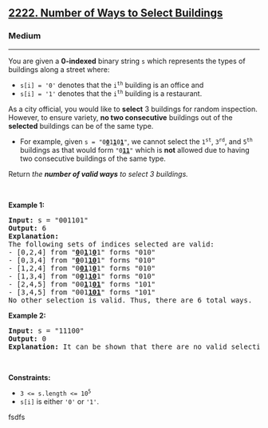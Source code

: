 <h2><a href="https://leetcode.com/problems/number-of-ways-to-select-buildings/">2222. Number of Ways to Select Buildings</a></h2><h3>Medium</h3><hr><div><p>You are given a <strong>0-indexed</strong> binary string <code>s</code> which represents the types of buildings along a street where:</p>

<ul>
	<li><code>s[i] = '0'</code> denotes that the <code>i<sup>th</sup></code> building is an office and</li>
	<li><code>s[i] = '1'</code> denotes that the <code>i<sup>th</sup></code> building is a restaurant.</li>
</ul>

<p>As a city official, you would like to <strong>select</strong> 3 buildings for random inspection. However, to ensure variety, <strong>no two consecutive</strong> buildings out of the <strong>selected</strong> buildings can be of the same type.</p>

<ul>
	<li>For example, given <code>s = "0<u><strong>0</strong></u>1<u><strong>1</strong></u>0<u><strong>1</strong></u>"</code>, we cannot select the <code>1<sup>st</sup></code>, <code>3<sup>rd</sup></code>, and <code>5<sup>th</sup></code> buildings as that would form <code>"0<strong><u>11</u></strong>"</code> which is <strong>not</strong> allowed due to having two consecutive buildings of the same type.</li>
</ul>

<p>Return <em>the <b>number of valid ways</b> to select 3 buildings.</em></p>

<p>&nbsp;</p>
<p><strong>Example 1:</strong></p>

<pre><strong>Input:</strong> s = "001101"
<strong>Output:</strong> 6
<strong>Explanation:</strong> 
The following sets of indices selected are valid:
- [0,2,4] from "<u><strong>0</strong></u>0<strong><u>1</u></strong>1<strong><u>0</u></strong>1" forms "010"
- [0,3,4] from "<u><strong>0</strong></u>01<u><strong>10</strong></u>1" forms "010"
- [1,2,4] from "0<u><strong>01</strong></u>1<u><strong>0</strong></u>1" forms "010"
- [1,3,4] from "0<u><strong>0</strong></u>1<u><strong>10</strong></u>1" forms "010"
- [2,4,5] from "00<u><strong>1</strong></u>1<u><strong>01</strong></u>" forms "101"
- [3,4,5] from "001<u><strong>101</strong></u>" forms "101"
No other selection is valid. Thus, there are 6 total ways.
</pre>

<p><strong>Example 2:</strong></p>

<pre><strong>Input:</strong> s = "11100"
<strong>Output:</strong> 0
<strong>Explanation:</strong> It can be shown that there are no valid selections.
</pre>

<p>&nbsp;</p>
<p><strong>Constraints:</strong></p>

<ul>
	<li><code>3 &lt;= s.length &lt;= 10<sup>5</sup></code></li>
	<li><code>s[i]</code> is either <code>'0'</code> or <code>'1'</code>.</li>
</ul>
</div>



fsdfs
